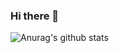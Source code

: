 ### Hi there 👋

![Anurag's github stats](https://github-readme-stats.vercel.app/api?username=ThomasVictoria&count_private=true&show_icons=true&theme=synthwave)

<!--
**ThomasVictoria/ThomasVictoria** is a ✨ _special_ ✨ repository because its `README.md` (this file) appears on your GitHub profile.

Here are some ideas to get you started:

- 🔭 I’m currently working on ...
- 🌱 I’m currently learning ...
- 👯 I’m looking to collaborate on ...
- 🤔 I’m looking for help with ...
- 💬 Ask me about ...
- 📫 How to reach me: ...
- 😄 Pronouns: ...
- ⚡ Fun fact: ...
-->
